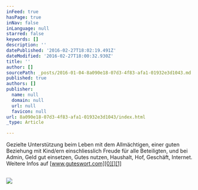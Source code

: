 ```yaml
---
inFeed: true
hasPage: true
inNav: false
inLanguage: null
starred: false
keywords: []
description: ''
datePublished: '2016-02-27T18:02:19.491Z'
dateModified: '2016-02-27T18:00:32.930Z'
title: ''
author: []
sourcePath: _posts/2016-01-04-8a090e18-07d3-4f83-afa1-01932e3d1043.md
published: true
authors: []
publisher:
  name: null
  domain: null
  url: null
  favicon: null
url: 8a090e18-07d3-4f83-afa1-01932e3d1043/index.html
_type: Article

---
```

Gezielte Unterstützung beim Leben mit dem Allmächtigen, einer guten Beziehung mit Kind/ern einschliesslich Freude für alle Beteiligten, und bei Admin, Geld gut einsetzen, Gutes nutzen, Haushalt, Hof, Geschäft, Internet. Weitere Infos auf [www.guteswort.com][0][][1]

## [][1]
![](https://the-grid-user-content.s3-us-west-2.amazonaws.com/36c67562-b6ed-43a0-aa4c-ee445e391e77.jpg)

[0]: http://www.guteswort.com/
[1]: www.guteswort.com